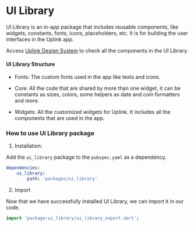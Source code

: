 # UI Library

UI Library is an in-app package that includes reusable components, like widgets, constants, fonts, icons, placeholders, etc. It is for building the user interfaces in the Uplink app.

Access [Uplink Design System](https://www.figma.com/file/u39Gdsq7qgNe59SQy9HQNu/Satellite.im-Uplink-Library?node-id=10%3A3) to check all the components in the UI Library.

#### UI Library Structure

- Fonts: The custom fonts used in the app like texts and icons.

- Core: All the code that are shared by more than one widget, it can be constants as sizes, colors, some helpers as date and coin formatters and more.

- Widgets: All the customized widgets for Uplink. It includes all the components that are used in the app.

### How to use UI Library package

1. Installation:

Add the `ui_library` package to the `pubspec.yaml` as a dependency.

```yaml
dependencies:
    ui_library:
        path: 'packages/ui_library'
```

2. Import

Now that we have successfully installed UI Library, we can import it in our code.

```dart
import 'package:ui_library/ui_library_export.dart';
```